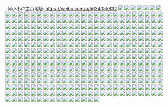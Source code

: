 -阿小小卢主页地址: https://weibo.com/u/5634055832 
![](https://wx4.sinaimg.cn/mw2000/0069hViggy1h94rbjqlgyj31ni27chdt.jpg) 
![](https://wx4.sinaimg.cn/mw2000/0069hViggy1h94rbukjvtj31ni27cb29.jpg) 
![](https://wx4.sinaimg.cn/mw2000/0069hViggy1h94rcan3uij31yv2h1qv6.jpg) 
![](https://wx4.sinaimg.cn/mw2000/0069hViggy1h94rb4u9r1j31wu2ehb2a.jpg) 
![](https://wx4.sinaimg.cn/mw2000/0069hViggy1h94rcm24pej31zh2hse82.jpg) 
![](https://wx4.sinaimg.cn/mw2000/0069hViggy1h8t9luo0afj32c02c0x6p.jpg) 
![](https://wx4.sinaimg.cn/mw2000/0069hVigly1h8s12d3tmjj31o0280b29.jpg) 
![](https://wx4.sinaimg.cn/mw2000/0069hVigly1h8s11t817ej31o0280e81.jpg) 
![](https://wx4.sinaimg.cn/mw2000/0069hVigly1h8s131adlyj31o0280hdt.jpg) 
![](https://wx4.sinaimg.cn/mw2000/0069hVigly1h8s12gqo4kj31gp1y9x5l.jpg) 
![](https://wx4.sinaimg.cn/mw2000/0069hViggy1h89dgq3ytaj31o0280u0x.jpg) 
![](https://wx4.sinaimg.cn/mw2000/0069hViggy1h89dge8g8bj31o0280npd.jpg) 
![](https://wx4.sinaimg.cn/mw2000/0069hViggy1h89dggvpf3j31o0280qv5.jpg) 
![](https://wx4.sinaimg.cn/mw2000/0069hViggy1h89dje11brj31o0280u0x.jpg) 
![](https://wx4.sinaimg.cn/mw2000/0069hViggy1h7pvdm33u3j32c0340u0x.jpg) 
![](https://wx4.sinaimg.cn/mw2000/0069hViggy1h7b0bmomjqj31sc2dskjm.jpg) 
![](https://wx4.sinaimg.cn/mw2000/0069hVigly1h6x09ooc2mj30sg0lc7av.jpg) 
![](https://wx4.sinaimg.cn/mw2000/0069hViggy1h655sjjcl0j32c0340npg.jpg) 
![](https://wx4.sinaimg.cn/mw2000/0069hViggy1h655s6stblj32dr367nph.jpg) 
![](https://wx4.sinaimg.cn/mw2000/0069hViggy1h655qcknj5j30wi17cte6.jpg) 
![](https://wx4.sinaimg.cn/mw2000/0069hViggy1h655q5wjhmj32c03417wk.jpg) 
![](https://wx4.sinaimg.cn/mw2000/0069hViggy1h655v2l23jj31o0280hdv.jpg) 
![](https://wx4.sinaimg.cn/mw2000/0069hViggy1h655twgt9gj30sx12kwj4.jpg) 
![](https://wx4.sinaimg.cn/mw2000/0069hViggy1h655pe9nabj30wi17dwje.jpg) 
![](https://wx4.sinaimg.cn/mw2000/0069hViggy1h655tnimtqj32dr367qkn.jpg) 
![](https://wx4.sinaimg.cn/mw2000/0069hViggy1h653pvd5brj316c1kwkjl.jpg) 
![](https://wx4.sinaimg.cn/mw2000/0069hViggy1h653qc4fnwj32c0341b2b.jpg) 
![](https://wx4.sinaimg.cn/mw2000/0069hViggy1h653q0t1ppj31oe28ihdt.jpg) 
![](https://wx4.sinaimg.cn/mw2000/0069hViggy1h653py9j0tj316o1kwkjl.jpg) 
![](https://wx4.sinaimg.cn/mw2000/0069hViggy1h653prs1z6j32dr367wzv.jpg) 
![](https://wx4.sinaimg.cn/mw2000/0069hViggy1h653q8bwzdj32dr3670yw.jpg) 
![](https://wx4.sinaimg.cn/mw2000/0069hViggy1h653qa2jt5j30in0clwoy.jpg) 
![](https://wx4.sinaimg.cn/mw2000/0069hViggy1h653s53ksoj32dr367u0z.jpg) 
![](https://wx4.sinaimg.cn/mw2000/0069hVigly1h5uxrdwtgpj30wi1ychdu.jpg) 
![](https://wx4.sinaimg.cn/mw2000/0069hViggy1h3ct8j7ik2j30sw0sw17n.jpg) 
![](https://wx4.sinaimg.cn/mw2000/0069hViggy1h2pha09yvbj32c03404qs.jpg) 
![](https://wx4.sinaimg.cn/mw2000/0069hViggy1h2pha3m1foj32c02c01kz.jpg) 
![](https://wx4.sinaimg.cn/mw2000/0069hViggy1h2pha5o0nyj32c02c0npd.jpg) 
![](https://wx4.sinaimg.cn/mw2000/0069hViggy1h2ph9rn71xj32ai2aib2a.jpg) 
![](https://wx4.sinaimg.cn/mw2000/0069hViggy1h1wi8u3hpqj30we1771kp.jpg) 
![](https://wx4.sinaimg.cn/mw2000/0069hViggy1h1wia8qd91j31901o07wh.jpg) 
![](https://wx4.sinaimg.cn/mw2000/0069hViggy1h1wi93y493j31901o0b29.jpg) 
![](https://wx4.sinaimg.cn/mw2000/0069hViggy1h1wi9k0bnhj32c033vkjn.jpg) 
![](https://wx4.sinaimg.cn/mw2000/0069hViggy1h1wi9p63ztj30oi0wndpl.jpg) 
![](https://wx4.sinaimg.cn/mw2000/0069hViggy1h1wiaa1g9jj30o80wbtf0.jpg) 
![](https://wx4.sinaimg.cn/mw2000/0069hViggy1h1wi8wi9h1j30oe0wi7dz.jpg) 
![](https://wx4.sinaimg.cn/mw2000/0069hViggy1h1wi9wmt9wj31901o0kjl.jpg) 
![](https://wx4.sinaimg.cn/mw2000/0069hViggy1h1wia2wpf0j31r02c0npd.jpg) 
![](https://wx4.sinaimg.cn/mw2000/0069hViggy1h1wifgeeuxj31r02c0qv5.jpg) 
![](https://wx4.sinaimg.cn/mw2000/0069hViggy1h1wifl5219j31r02c0e81.jpg) 
![](https://wx4.sinaimg.cn/mw2000/0069hViggy1h1whxiriyoj32c033vx6q.jpg) 
![](https://wx4.sinaimg.cn/mw2000/0069hViggy1h1whzp7z0bj32c033vhdv.jpg) 
![](https://wx4.sinaimg.cn/mw2000/0069hViggy1h1wi1fq9iaj31hs1zqqv5.jpg) 
![](https://wx4.sinaimg.cn/mw2000/0069hViggy1h1wi00633zj31o0280u0x.jpg) 
![](https://wx4.sinaimg.cn/mw2000/0069hViggy1h1whx25yo2j31o0280e82.jpg) 
![](https://wx4.sinaimg.cn/mw2000/0069hViggy1h1whvt7vrsj31o02804qq.jpg) 
![](https://wx4.sinaimg.cn/mw2000/0069hViggy1h1whvi0ff1j31o02804qq.jpg) 
![](https://wx4.sinaimg.cn/mw2000/0069hViggy1h1whw60tr7j31o02807wi.jpg) 
![](https://wx4.sinaimg.cn/mw2000/0069hViggy1h1whuxkalbj31o02804qq.jpg) 
![](https://wx4.sinaimg.cn/mw2000/0069hViggy1h1whwdkknej32c0341hdu.jpg) 
![](https://wx4.sinaimg.cn/mw2000/0069hViggy1h1whumzag2j31n126mb2a.jpg) 
![](https://wx4.sinaimg.cn/mw2000/0069hViggy1h1whzr13ewj30wi16ltic.jpg) 
![](https://wx4.sinaimg.cn/mw2000/0069hViggy1h1whubgdrqj31o02801ky.jpg) 
![](https://wx4.sinaimg.cn/mw2000/0069hViggy1h1wi09mrjuj32c02c0hdu.jpg) 
![](https://wx4.sinaimg.cn/mw2000/0069hViggy1h1wi1obokjj31r02c17wh.jpg) 
![](https://wx4.sinaimg.cn/mw2000/0069hViggy1h1wi1zl1vhj33402c0kjm.jpg) 
![](https://wx4.sinaimg.cn/mw2000/0069hViggy1h13pbqkzrfj318z1o04qp.jpg) 
![](https://wx4.sinaimg.cn/mw2000/0069hViggy1h13pbuhmlwj32c02c0kjm.jpg) 
![](https://wx4.sinaimg.cn/mw2000/0069hViggy1h13pc39clqj31o01o04qq.jpg) 
![](https://wx4.sinaimg.cn/mw2000/0069hViggy1h13pc0g98vj31nz280u0y.jpg) 
![](https://wx4.sinaimg.cn/mw2000/0069hViggy1h13pbxjyoij31o01o04qq.jpg) 
![](https://wx4.sinaimg.cn/mw2000/0069hViggy1h13pbmnielj31o01o04qp.jpg) 
![](https://wx4.sinaimg.cn/mw2000/0069hViggy1h13pc650zoj31o01o0kjl.jpg) 
![](https://wx4.sinaimg.cn/mw2000/0069hViggy1h13pbotzlbj31o01o0e81.jpg) 
![](https://wx4.sinaimg.cn/mw2000/0069hViggy1h13pc8h6jdj31o01o0hdt.jpg) 
![](https://wx4.sinaimg.cn/mw2000/0069hViggy1h13ot6wm5zj31o02807wi.jpg) 
![](https://wx4.sinaimg.cn/mw2000/0069hViggy1h13osxbbyij31ll24s1ky.jpg) 
![](https://wx4.sinaimg.cn/mw2000/0069hViggy1h13oti9h90j31dw2104qq.jpg) 
![](https://wx4.sinaimg.cn/mw2000/0069hViggy1h076v9d2ltj31s035su0z.jpg) 
![](https://wx4.sinaimg.cn/mw2000/0069hViggy1gy9muxplrhj315o0v9gr3.jpg) 
![](https://wx4.sinaimg.cn/mw2000/0069hViggy1gy9muy4smgj315o0v9gqn.jpg) 
![](https://wx4.sinaimg.cn/mw2000/0069hViggy1gy9muykeosj315o0v97dl.jpg) 
![](https://wx4.sinaimg.cn/mw2000/0069hViggy1gy9muywv4sj31jk0pogq5.jpg) 
![](https://wx4.sinaimg.cn/mw2000/0069hViggy1gy9muzbb49j315o0v9aiy.jpg) 
![](https://wx4.sinaimg.cn/mw2000/0069hViggy1gy6l6ac14lj32c033ykjn.jpg) 
![](https://wx4.sinaimg.cn/mw2000/0069hViggy1gy6l6bwqzxj32c033ynpe.jpg) 
![](https://wx4.sinaimg.cn/mw2000/0069hViggy1gy6l6dqo1hj31r02bz1kz.jpg) 
![](https://wx4.sinaimg.cn/mw2000/0069hViggy1gy6l6frsbgj31r02bznpe.jpg) 
![](https://wx4.sinaimg.cn/mw2000/0069hViggy1gy6l6ify7uj31qz2bzhdu.jpg) 
![](https://wx4.sinaimg.cn/mw2000/0069hViggy1gxknt9p8vlj31o01o0kci.jpg) 
![](https://wx4.sinaimg.cn/mw2000/0069hViggy1gwzvnpom9wj31o0280qv5.jpg) 
![](https://wx4.sinaimg.cn/mw2000/0069hViggy1gwzvmmuoukj31o0280x6p.jpg) 
![](https://wx4.sinaimg.cn/mw2000/0069hViggy1gwzvnfaz3dj31o02801ky.jpg) 
![](https://wx4.sinaimg.cn/mw2000/0069hViggy1gwzvlmpfloj31o02804qq.jpg) 
![](https://wx4.sinaimg.cn/mw2000/0069hViggy1gwkthk0om9j31o0280npd.jpg) 
![](https://wx4.sinaimg.cn/mw2000/0069hViggy1gwkthif7ftj31o0280kjl.jpg) 
![](https://wx4.sinaimg.cn/mw2000/0069hViggy1gwkthlwid7j320i1hi1kx.jpg) 
![](https://wx4.sinaimg.cn/mw2000/0069hViggy1gwkti6ms0uj31o01o0e81.jpg) 
![](https://wx4.sinaimg.cn/mw2000/0069hVigly1gu7a7hpukoj31901o0npd.jpg) 
![](https://wx4.sinaimg.cn/mw2000/0069hVigly1gu7a5rmfnqj60n70v17a902.jpg) 
![](https://wx4.sinaimg.cn/mw2000/0069hVigly1gu7a63ubi8j61341g67wh02.jpg) 
![](https://wx4.sinaimg.cn/mw2000/0069hVigly1gu7a7tc2u4j61911nzty302.jpg) 
![](https://wx4.sinaimg.cn/mw2000/0069hVigly1gu7a6w7r8dj61o01o07wi02.jpg) 
![](https://wx4.sinaimg.cn/mw2000/0069hVigly1gu7a5ubc3tj60nb0v30zw02.jpg) 
![](https://wx4.sinaimg.cn/mw2000/0069hVigly1gu7a1d4fbfj62c02c07wj02.jpg) 
![](https://wx4.sinaimg.cn/mw2000/0069hVigly1gtz4c50x25j32c02c0kjl.jpg) 
![](https://wx4.sinaimg.cn/mw2000/0069hVigly1gtz4bu3bgkj62c02c0b2902.jpg) 
![](https://wx4.sinaimg.cn/mw2000/0069hVigly1gtuguam70gj62c0340qv702.jpg) 
![](https://wx4.sinaimg.cn/mw2000/0069hViggy1gs9ulyl5ccj32c02c0npe.jpg) 
![](https://wx4.sinaimg.cn/mw2000/0069hViggy1gs32c5jgfxj318w1nvk6y.jpg) 
![](https://wx4.sinaimg.cn/mw2000/0069hViggy1gs327i81y9j30zm1bie82.jpg) 
![](https://wx4.sinaimg.cn/mw2000/0069hVigly1goq7gc6yzdj32c02c07wj.jpg) 
![](https://wx4.sinaimg.cn/mw2000/0069hVigly1goq7g9ulf7j32c02c0kjm.jpg) 
![](https://wx4.sinaimg.cn/mw2000/0069hVigly1goq7ger1z7j32c02c0u0x.jpg) 
![](https://wx4.sinaimg.cn/mw2000/0069hVigly1goq7gibddnj32c02c0e82.jpg) 
![](https://wx4.sinaimg.cn/mw2000/0069hVigly1goq7ggdcvwj32c02c0hdu.jpg) 
![](https://wx4.sinaimg.cn/mw2000/0069hVigly1goq7mpjsagj32c02c0qv6.jpg) 
![](https://wx4.sinaimg.cn/mw2000/0069hVigly1goq7kv67b1j32c02c0npe.jpg) 
![](https://wx4.sinaimg.cn/mw2000/0069hVigly1goq7kwxybtj31o01o0kjl.jpg) 
![](https://wx4.sinaimg.cn/mw2000/0069hVigly1goq7ky855gj31o01o0npd.jpg) 
![](https://wx4.sinaimg.cn/mw2000/0069hVigly1goq7lrd4gej31o01o0qv5.jpg) 
![](https://wx4.sinaimg.cn/mw2000/0069hVigly1goq7kze6gxj31o01o0e82.jpg) 
![](https://wx4.sinaimg.cn/mw2000/0069hVigly1goq7l2o1wxj32c02c0npe.jpg) 
![](https://wx4.sinaimg.cn/mw2000/0069hVigly1goq7l5anpwj32c02c0e82.jpg) 
![](https://wx4.sinaimg.cn/mw2000/0069hVigly1goq7l0rmu8j32c02c07wi.jpg) 
![](https://wx4.sinaimg.cn/mw2000/0069hVigly1goq79n7cpyj31o01o0e81.jpg) 
![](https://wx4.sinaimg.cn/mw2000/0069hVigly1goq79pi321j31o01o0hdt.jpg) 
![](https://wx4.sinaimg.cn/mw2000/0069hVigly1goq79obp88j31o01o0e81.jpg) 
![](https://wx4.sinaimg.cn/mw2000/0069hVigly1gnl84plsedj32c02c04qr.jpg) 
![](https://wx4.sinaimg.cn/mw2000/0069hVigly1gnl83l0y2ij32c02c0qv6.jpg) 
![](https://wx4.sinaimg.cn/mw2000/0069hVigly1gnl84iauifj32c02c0e83.jpg) 
![](https://wx4.sinaimg.cn/mw2000/0069hVigly1gnl83ss2rcj32c02c0npf.jpg) 
![](https://wx4.sinaimg.cn/mw2000/0069hVigly1gnl883y5eaj315o15oh12.jpg) 
![](https://wx4.sinaimg.cn/mw2000/0069hVigly1gnl84cy5voj32c02c0u0y.jpg) 
![](https://wx4.sinaimg.cn/mw2000/0069hVigly1gnl83zb3eij32c03401kz.jpg) 
![](https://wx4.sinaimg.cn/mw2000/0069hVigly1gnl845rdhlj32c0340u0y.jpg) 
![](https://wx4.sinaimg.cn/mw2000/0069hVigly1gnl88sd0w5j32c0340npe.jpg) 
![](https://wx4.sinaimg.cn/mw2000/0069hVigly1gniwzhd70xj31o01o0u0x.jpg) 
![](https://wx4.sinaimg.cn/mw2000/0069hVigly1gniwziqh79j32c02c0npd.jpg) 
![](https://wx4.sinaimg.cn/mw2000/0069hVigly1gniwzjyehcj31u11u17wh.jpg) 
![](https://wx4.sinaimg.cn/mw2000/0069hVigly1gnix0z9ylkj31o01o0npd.jpg) 
![](https://wx4.sinaimg.cn/mw2000/0069hVigly1gn3s2oqic8j31o0280e81.jpg) 
![](https://wx4.sinaimg.cn/mw2000/0069hVigly1gm53ws2i3ej32c02c04qq.jpg) 
![](https://wx4.sinaimg.cn/mw2000/0069hVigly1gm53wx5izsj32c02c0x6r.jpg) 
![](https://wx4.sinaimg.cn/mw2000/0069hVigly1gluptm3j1aj31o01o0u0x.jpg) 
![](https://wx4.sinaimg.cn/mw2000/0069hVigly1gluptkgpdpj32o82o8kjl.jpg) 
![](https://wx4.sinaimg.cn/mw2000/0069hVigly1glgsjfkvh5j31r12c07wi.jpg) 
![](https://wx4.sinaimg.cn/mw2000/0069hVigly1glgsjba61fj31qz2c04qq.jpg) 
![](https://wx4.sinaimg.cn/mw2000/0069hVigly1gl3ot49c72j32c02c0b2b.jpg) 
![](https://wx4.sinaimg.cn/mw2000/0069hVigly1gkyf97yagxj31o01o0npd.jpg) 
![](https://wx4.sinaimg.cn/mw2000/0069hVigly1gkyf99gg5ij31o01o0npd.jpg) 
![](https://wx4.sinaimg.cn/mw2000/0069hVigly1gkyf9bf0ooj30v30v3nbl.jpg) 
![](https://wx4.sinaimg.cn/mw2000/0069hVigly1gkyf9at3wsj30v20v2gvc.jpg) 
![](https://wx4.sinaimg.cn/mw2000/0069hVigly1gjlt659k4hj31o01o07wh.jpg) 
![](https://wx4.sinaimg.cn/mw2000/0069hVigly1gjg2neyd14j31o01o0kjl.jpg) 
![](https://wx4.sinaimg.cn/mw2000/0069hVigly1gjg2ndkn1wj31o01o0npd.jpg) 
![](https://wx4.sinaimg.cn/mw2000/0069hVigly1gjg2lxu142j31o01o0npd.jpg) 
![](https://wx4.sinaimg.cn/mw2000/0069hVigly1gjg2lu9wz3j31o01o0kjl.jpg) 
![](https://wx4.sinaimg.cn/mw2000/0069hVigly1gjg2pby868j31o01o0e81.jpg) 
![](https://wx4.sinaimg.cn/mw2000/0069hVigly1gjg2ofj27zj31o01o0x6p.jpg) 
![](https://wx4.sinaimg.cn/mw2000/0069hVigly1gjg2k3wglvj32c02c0kjm.jpg) 
![](https://wx4.sinaimg.cn/mw2000/0069hVigly1gjg2k5649cj32c02c0kjm.jpg) 
![](https://wx4.sinaimg.cn/mw2000/0069hVigly1gjg2k7bghbj32c02c01kz.jpg) 
![](https://wx4.sinaimg.cn/mw2000/0069hVigly1gjg2k9bfgdj31wl1wlb2a.jpg) 
![](https://wx4.sinaimg.cn/mw2000/0069hVigly1giaeyxan4uj31kw1kwb1e.jpg) 
![](https://wx4.sinaimg.cn/mw2000/0069hVigly1giaez0kh26j31kw1kwdyp.jpg) 
![](https://wx4.sinaimg.cn/mw2000/0069hVigly1giaez2jvx4j31kw1kwb1t.jpg) 
![](https://wx4.sinaimg.cn/mw2000/0069hVigly1giaeykqem0j31kw1kwtvn.jpg) 
![](https://wx4.sinaimg.cn/mw2000/0069hVigly1giaeyr17p6j31kw1kwkf8.jpg) 
![](https://wx4.sinaimg.cn/mw2000/0069hVigly1giaez4ibhkj31kw1kw7wh.jpg) 
![](https://wx4.sinaimg.cn/mw2000/0069hVigly1giaeyoyk3bj31iz1iz4qp.jpg) 
![](https://wx4.sinaimg.cn/mw2000/0069hVigly1giaeyzdlwnj31g81g8h84.jpg) 
![](https://wx4.sinaimg.cn/mw2000/0069hVigly1giaf29m3mjj31kw1kwdyc.jpg) 
![](https://wx4.sinaimg.cn/mw2000/0069hVigly1giaeyt6eylj31kw1kwhb8.jpg) 
![](https://wx4.sinaimg.cn/mw2000/0069hVigly1giaf286m3tj31kw1kwx4t.jpg) 
![](https://wx4.sinaimg.cn/mw2000/0069hVigly1ghtotu4ap6j32c02c0kjo.jpg) 
![](https://wx4.sinaimg.cn/mw2000/0069hVigly1ghtotsnuugj32c02c0e84.jpg) 
![](https://wx4.sinaimg.cn/mw2000/0069hVigly1ghtotvk739j32c02c01l1.jpg) 
![](https://wx4.sinaimg.cn/mw2000/0069hVigly1ghtotxi663j326k26k7wk.jpg) 
![](https://wx4.sinaimg.cn/mw2000/0069hVigly1ghtotyke9mj31o01o0e81.jpg) 
![](https://wx4.sinaimg.cn/mw2000/0069hVigly1ghtotz29wdj31n61n6hdt.jpg) 
![](https://wx4.sinaimg.cn/mw2000/0069hVigly1ghtou70p7bj31o01o0kjl.jpg) 
![](https://wx4.sinaimg.cn/mw2000/0069hVigly1ghtou0mb4xj31o01o01ky.jpg) 
![](https://wx4.sinaimg.cn/mw2000/0069hVigly1ghtovjvp30j31o01o0e81.jpg) 
![](https://wx4.sinaimg.cn/mw2000/0069hVigly1gh183xax8fj31zx2nwu0x.jpg) 
![](https://wx4.sinaimg.cn/mw2000/0069hVigly1gh1848ierbj32c0340x6p.jpg) 
![](https://wx4.sinaimg.cn/mw2000/0069hVigly1gh183uc5q7j323r2t0kjm.jpg) 
![](https://wx4.sinaimg.cn/mw2000/0069hVigly1ggib92pnp2j32c02c0b2a.jpg) 
![](https://wx4.sinaimg.cn/mw2000/0069hVigly1ggib5t1okoj32c02c0npf.jpg) 
![](https://wx4.sinaimg.cn/mw2000/0069hVigly1ggib5ww7g3j32c02c0u0z.jpg) 
![](https://wx4.sinaimg.cn/mw2000/0069hVigly1ggib5y62agj32c02c0npf.jpg) 
![](https://wx4.sinaimg.cn/mw2000/0069hVigly1ggib61l4l9j32c02c01kz.jpg) 
![](https://wx4.sinaimg.cn/mw2000/0069hVigly1ggib5usdmlj31s01rz4qq.jpg) 
![](https://wx4.sinaimg.cn/mw2000/0069hVigly1ggib5vljqnj31t61t6b2a.jpg) 
![](https://wx4.sinaimg.cn/mw2000/0069hVigly1ggib609rjoj33332bbx6u.jpg) 
![](https://wx4.sinaimg.cn/mw2000/0069hVigly1ggibacnoj7j32c02c0b2a.jpg) 
![](https://wx4.sinaimg.cn/mw2000/0069hVigly1ggib5tz7o0j327m27mhdu.jpg) 
![](https://wx4.sinaimg.cn/mw2000/0069hVigly1gge8rb7bpvj31o01o0qtd.jpg) 
![](https://wx4.sinaimg.cn/mw2000/0069hVigly1ggbiw34klqj32c02c0u0y.jpg) 
![](https://wx4.sinaimg.cn/mw2000/0069hVigly1gfwpmmiwopj31un1unqv5.jpg) 
![](https://wx4.sinaimg.cn/mw2000/0069hVigly1gfr55qfvwbj30u00u07bl.jpg) 
![](https://wx4.sinaimg.cn/mw2000/0069hVigly1gfr55qxh6oj30u00u0n3q.jpg) 
![](https://wx4.sinaimg.cn/mw2000/0069hVigly1gfoqkjt2b8j31rz2dc7wi.jpg) 
![](https://wx4.sinaimg.cn/mw2000/0069hVigly1gff9veg119j30u00u048g.jpg) 
![](https://wx4.sinaimg.cn/mw2000/0069hVigly1gf7chtih1xj30u00u00zo.jpg) 
![](https://wx4.sinaimg.cn/mw2000/0069hVigly1gf7chufo0xj30u00u0dmk.jpg) 
![](https://wx4.sinaimg.cn/mw2000/0069hVigly1gf7chwjfuoj30u00u0458.jpg) 
![](https://wx4.sinaimg.cn/mw2000/0069hVigly1gf7cht3d0aj30u00u0ah0.jpg) 
![](https://wx4.sinaimg.cn/mw2000/0069hVigly1gf2q0js95cj30u0140gw9.jpg) 
![](https://wx4.sinaimg.cn/mw2000/0069hVigly1gemq58mlfuj329d30hb2b.jpg) 
![](https://wx4.sinaimg.cn/mw2000/0069hVigly1gemq5303qfj32c0340u0x.jpg) 
![](https://wx4.sinaimg.cn/mw2000/0069hVigly1gemq50u6naj32c02c07wj.jpg) 
![](https://wx4.sinaimg.cn/mw2000/0069hVigly1gemq4wwphgj32c0340x6q.jpg) 
![](https://wx4.sinaimg.cn/mw2000/0069hVigly1ge3wtwrwg8j31o0280qv6.jpg) 
![](https://wx4.sinaimg.cn/mw2000/0069hVigly1ge3wtncfffj31hl1zfhdu.jpg) 
![](https://wx4.sinaimg.cn/mw2000/0069hVigly1gd8r1g2i1pj326q26qe82.jpg) 
![](https://wx4.sinaimg.cn/mw2000/0069hVigly1gd8r64xfoej31cj1cj7wh.jpg) 
![](https://wx4.sinaimg.cn/mw2000/0069hVigly1gd8r663oskj31o01o0npd.jpg) 
![](https://wx4.sinaimg.cn/mw2000/0069hVigly1gcqbaypo17j32c02c04qq.jpg) 
![](https://wx4.sinaimg.cn/mw2000/0069hVigly1gcqbe6yxihj33402c0hdt.jpg) 
![](https://wx4.sinaimg.cn/mw2000/0069hVigly1gcqbb2q7scj32c02c0e82.jpg) 
![](https://wx4.sinaimg.cn/mw2000/0069hVigly1gcqbg3q7bzj32c02c0x6q.jpg) 
![](https://wx4.sinaimg.cn/mw2000/0069hVigly1gcqbdsq4rtj32c02c0e82.jpg) 
![](https://wx4.sinaimg.cn/mw2000/0069hVigly1gcqbdw2dafj32c02c07wi.jpg) 
![](https://wx4.sinaimg.cn/mw2000/0069hVigly1gcjjknpztxj31911o04qp.jpg) 
![](https://wx4.sinaimg.cn/mw2000/0069hVigly1gcjjnz89n2j31911o07wh.jpg) 
![](https://wx4.sinaimg.cn/mw2000/0069hVigly1gc38plqkllj30rs3uub29.jpg) 
![](https://wx4.sinaimg.cn/mw2000/0069hVigly1gbzx0krdakj30u0140qjh.jpg) 
![](https://wx4.sinaimg.cn/mw2000/0069hVigly1gbzx0mkmhyj30u0140191.jpg) 
![](https://wx4.sinaimg.cn/mw2000/0069hVigly1gbzx0lmazjj30u0140dwp.jpg) 
![](https://wx4.sinaimg.cn/mw2000/0069hVigly1gb6uswb0coj312n12o4ey.jpg) 
![](https://wx4.sinaimg.cn/mw2000/0069hVigly1gaxn18kvr6j32c02c07wk.jpg) 
![](https://wx4.sinaimg.cn/mw2000/0069hVigly1gaxn1c0exxj31et1et7wi.jpg) 
![](https://wx4.sinaimg.cn/mw2000/0069hVigly1gaxn1fj0e9j31hc1hc1ky.jpg) 
![](https://wx4.sinaimg.cn/mw2000/0069hVigly1gaxmy9i8uvj31hc1hcx6p.jpg) 
![](https://wx4.sinaimg.cn/mw2000/0069hVigly1gaxn1go27wj30u00u0k87.jpg) 
![](https://wx4.sinaimg.cn/mw2000/0069hVigly1gaxn1kamj3j31hc1hc1ky.jpg) 
![](https://wx4.sinaimg.cn/mw2000/0069hVigly1gau7vmhacij31nv27t7wj.jpg) 
![](https://wx4.sinaimg.cn/mw2000/0069hVigly1gau7vres6lj31nv27t1kz.jpg) 
![](https://wx4.sinaimg.cn/mw2000/0069hVigly1gau7vu5gg8j31nv27thdv.jpg) 
![](https://wx4.sinaimg.cn/mw2000/0069hVigly1g9wdglbg3bj31w12ipe85.jpg) 
![](https://wx4.sinaimg.cn/mw2000/0069hVigly1g9qfz9u3ybj32c02dcqv7.jpg) 
![](https://wx4.sinaimg.cn/mw2000/0069hVigly1g9qg03y05vj32c02c0qv8.jpg) 
![](https://wx4.sinaimg.cn/mw2000/0069hVigly1g9qfzc1nfaj31o0280npf.jpg) 
![](https://wx4.sinaimg.cn/mw2000/0069hVigly1g9qfzh5f7gj31o0280x6q.jpg) 
![](https://wx4.sinaimg.cn/mw2000/0069hVigly1g9qg491fg5j30td134n0d.jpg) 
![](https://wx4.sinaimg.cn/mw2000/0069hVigly1g9qfze4yedj31o02804qr.jpg) 
![](https://wx4.sinaimg.cn/mw2000/0069hVigly1g93gr3p4j8j31o0280b2c.jpg) 
![](https://wx4.sinaimg.cn/mw2000/0069hVigly1g93gr1r1bnj31o0280qv7.jpg) 
![](https://wx4.sinaimg.cn/mw2000/0069hVigly1g93gqyyim7j31o0280e83.jpg) 
![](https://wx4.sinaimg.cn/mw2000/0069hVigly1g93gr5ab2wj31o0280x6q.jpg) 
![](https://wx4.sinaimg.cn/mw2000/0069hVigly1g93gr76llnj32c02c01kz.jpg) 
![](https://wx4.sinaimg.cn/mw2000/0069hVigly1g93grg3ljlj31o0280b2b.jpg) 
![](https://wx4.sinaimg.cn/mw2000/0069hVigly1g8vku3gvcfj31o027ux6r.jpg) 
![](https://wx4.sinaimg.cn/mw2000/0069hVigly1g7kb5ytrr5j31w12ip7wl.jpg) 
![](https://wx4.sinaimg.cn/mw2000/0069hVigly1g7kb647334j31w12iphdz.jpg) 
![](https://wx4.sinaimg.cn/mw2000/0069hVigly1g7kb6d659aj32c02c0u10.jpg) 
![](https://wx4.sinaimg.cn/mw2000/0069hVigly1g7kb68ufafj32c02c0x6s.jpg) 
![](https://wx4.sinaimg.cn/mw2000/0069hVigly1g7d64pwmgrj31931o07wi.jpg) 
![](https://wx4.sinaimg.cn/mw2000/0069hVigly1g7d64rbibbj31401hcx6p.jpg) 
![](https://wx4.sinaimg.cn/mw2000/0069hVigly1g7d64s4e4sj31401hc7wh.jpg) 
![](https://wx4.sinaimg.cn/mw2000/0069hVigly1g6zexfimfaj31sg2dskjl.jpg) 
![](https://wx4.sinaimg.cn/mw2000/0069hVigly1g6zexhz3uzj31hg1hjnnj.jpg) 
![](https://wx4.sinaimg.cn/mw2000/0069hVigly1g6zfbm6rx7j31sg2dse81.jpg) 
![](https://wx4.sinaimg.cn/mw2000/0069hVigly1g6zey2538aj31o01o0u0y.jpg) 
![](https://wx4.sinaimg.cn/mw2000/0069hVigly1g6zfcudu3dj32c02c0qv7.jpg) 
![](https://wx4.sinaimg.cn/mw2000/0069hVigly1g6zfbko7tfj31bo1bne81.jpg) 
![](https://wx4.sinaimg.cn/mw2000/0069hVigly1g6zexy4xzqj31ef1ef4qq.jpg) 
![](https://wx4.sinaimg.cn/mw2000/0069hVigly1g6zfbii68ej31901o0b2a.jpg) 
![](https://wx4.sinaimg.cn/mw2000/0069hVigly1g6zexvluhpj31hc1hckjm.jpg) 
![](https://wx4.sinaimg.cn/mw2000/0069hVigly1g6emhtsn8jj31rl1rl7m7.jpg) 
![](https://wx4.sinaimg.cn/mw2000/0069hVigly1g6emhv0uv7j31kc1kc4h1.jpg) 
![](https://wx4.sinaimg.cn/mw2000/0069hVigly1g5tsvwtkhkj31hf1hftwt.jpg) 
![](https://wx4.sinaimg.cn/mw2000/0069hVigly1g5tsw6k280j30u00u07p3.jpg) 
![](https://wx4.sinaimg.cn/mw2000/0069hVigly1g5tsw3r97zj31hf1hfnm2.jpg) 
![](https://wx4.sinaimg.cn/mw2000/0069hVigly1g5tsvzg1xcj31hf1hf7vm.jpg) 
![](https://wx4.sinaimg.cn/mw2000/0069hVigly1g5tsw4uswxj30u00u0k2q.jpg) 
![](https://wx4.sinaimg.cn/mw2000/0069hVigly1g5tsw1q06bj31hf1hf7ub.jpg) 
![](https://wx4.sinaimg.cn/mw2000/0069hVigly1g5rjmwktp4j31ka1kakjm.jpg) 
![](https://wx4.sinaimg.cn/mw2000/0069hVigly1g5rjn5b79gj31hf1hihdt.jpg) 
![](https://wx4.sinaimg.cn/mw2000/0069hVigly1g5rjn0q4wij31hf1hikjl.jpg) 
![](https://wx4.sinaimg.cn/mw2000/0069hVigly1g5q35aw2ywj30pr1b8jvp.jpg) 
![](https://wx4.sinaimg.cn/mw2000/0069hVigly1g5q35b7tybj30u01fndk0.jpg) 
![](https://wx4.sinaimg.cn/mw2000/0069hVigly1g54elrmj8oj31hf1hfkjm.jpg) 
![](https://wx4.sinaimg.cn/mw2000/0069hVigly1g54eluacn9j30k00k0q2r.jpg) 
![](https://wx4.sinaimg.cn/mw2000/0069hVigly1g54eltvzw8j31hf1hf4qq.jpg) 
![](https://wx4.sinaimg.cn/mw2000/0069hVigly1g4v0lp45x5j30u00u0n0k.jpg) 
![](https://wx4.sinaimg.cn/mw2000/0069hVigly1g4v0lpxundj30u00u0tc1.jpg) 
![](https://wx4.sinaimg.cn/mw2000/0069hVigly1g4r5vlwhhej30u0140aip.jpg) 
![](https://wx4.sinaimg.cn/mw2000/0069hVigly1g4r5vmrjomj30u00u0djs.jpg) 
![](https://wx4.sinaimg.cn/mw2000/0069hVigly1g4r5vn8gv2j30u00u0438.jpg) 
![](https://wx4.sinaimg.cn/mw2000/0069hVigly1g4p2hb08fdj30u00u0go4.jpg) 
![](https://wx4.sinaimg.cn/mw2000/0069hVigly1g4p2f3z5z3j30u00u0gps.jpg) 
![](https://wx4.sinaimg.cn/mw2000/0069hVigly1g4p2f4nbbej30u00u0got.jpg) 
![](https://wx4.sinaimg.cn/mw2000/0069hVigly1g3w47kw127j30k80k7dhv.jpg) 
![](https://wx4.sinaimg.cn/mw2000/0069hVigly1g3w47lhpbzj313g13hgt3.jpg) 
![](https://wx4.sinaimg.cn/mw2000/0069hVigly1g3w47lxzhwj30pu0ptgot.jpg) 
![](https://wx4.sinaimg.cn/mw2000/0069hVigly1g3qn0jb51hj316o1kwe85.jpg) 
![](https://wx4.sinaimg.cn/mw2000/0069hVigly1g3bkiawc81j31o01o0k5u.jpg) 
![](https://wx4.sinaimg.cn/mw2000/0069hVigly1g3bkibrkajj31o01o0h3f.jpg) 
![](https://wx4.sinaimg.cn/mw2000/0069hVigly1g3bkicexmuj31o01o0qg2.jpg) 
![](https://wx4.sinaimg.cn/mw2000/0069hVigly1g3bkidpdk3j31rl1rl1hc.jpg) 
![](https://wx4.sinaimg.cn/mw2000/0069hVigly1g3bkifw8ccj31o01907rg.jpg) 
![](https://wx4.sinaimg.cn/mw2000/0069hVigly1g3bkii0iu5j31rl1rlaxj.jpg) 
![](https://wx4.sinaimg.cn/mw2000/0069hVigly1g3bkmvv9ssj31rl1rlnhe.jpg) 
![](https://wx4.sinaimg.cn/mw2000/0069hVigly1g3bkmszllmj31rl1rlwwq.jpg) 
![](https://wx4.sinaimg.cn/mw2000/0069hVigly1g3bknmuvnuj31rl1rlqj7.jpg) 
![](https://wx4.sinaimg.cn/mw2000/0069hVigly1g2rdpvmm7dj31o01o0u0y.jpg) 
![](https://wx4.sinaimg.cn/mw2000/0069hVigly1g2rdpht10jj31hf1hfnpd.jpg) 
![](https://wx4.sinaimg.cn/mw2000/0069hVigly1g2rdpcew5mj32c02c0qv7.jpg) 
![](https://wx4.sinaimg.cn/mw2000/0069hVigly1g2rdoabd5uj31kc1kcu0y.jpg) 
![](https://wx4.sinaimg.cn/mw2000/0069hVigly1g2rdoxqa6kj31o01o0b2b.jpg) 
![](https://wx4.sinaimg.cn/mw2000/0069hVigly1g2rdoipl9mj31hc1hcb2a.jpg) 
![](https://wx4.sinaimg.cn/mw2000/0069hVigly1g1oht6jzh6j31o01o01ky.jpg) 
![](https://wx4.sinaimg.cn/mw2000/0069hVigly1g1oht7r3alj31hf1hf7wi.jpg) 
![](https://wx4.sinaimg.cn/mw2000/0069hVigly1fzkejotx1hj30i00i0afs.jpg) 
![](https://wx4.sinaimg.cn/mw2000/0069hVigly1fzkejoa4j7j30i00i0n3g.jpg) 
![](https://wx4.sinaimg.cn/mw2000/0069hVigly1fzkelxcnsmj30i00i0gsv.jpg) 
![](https://wx4.sinaimg.cn/mw2000/0069hVigly1fzgtreh8dfj32o02o0u0x.jpg) 
![](https://wx4.sinaimg.cn/mw2000/0069hVigly1fzgtrcztb0j32o02o0x6q.jpg) 
![](https://wx4.sinaimg.cn/mw2000/0069hVigly1fzgtrgafc0j32o02o0e82.jpg) 
![](https://wx4.sinaimg.cn/mw2000/0069hVigly1fzccujt372j32o02o0hdu.jpg) 
![](https://wx4.sinaimg.cn/mw2000/0069hVigly1fzcculfktyj32o02o01ky.jpg) 
![](https://wx4.sinaimg.cn/mw2000/0069hVigly1fzccun3yzfj31cs1cr7wi.jpg) 
![](https://wx4.sinaimg.cn/mw2000/0069hVigly1fzccup4zk6j31hg1hgnpe.jpg) 
![](https://wx4.sinaimg.cn/mw2000/0069hVigly1fz5doir7xvj31o01o0kjm.jpg) 
![](https://wx4.sinaimg.cn/mw2000/0069hVigly1fz5doh6ghtj31o01o0x6q.jpg) 
![](https://wx4.sinaimg.cn/mw2000/0069hVigly1fz5donwbulj31o01o0npe.jpg) 
![](https://wx4.sinaimg.cn/mw2000/0069hVigly1fz5dokqfz5j31o01o01kz.jpg) 
![](https://wx4.sinaimg.cn/mw2000/0069hVigly1fz5dopmhyqj31o01o07wj.jpg) 
![](https://wx4.sinaimg.cn/mw2000/0069hVigly1fz5domc2tlj31o01o0qv6.jpg) 
![](https://wx4.sinaimg.cn/mw2000/0069hVigly1fyzli0i91fj31o0190hdu.jpg) 
![](https://wx4.sinaimg.cn/mw2000/0069hVigly1fyzlibb7flj32o02o01kz.jpg) 
![](https://wx4.sinaimg.cn/mw2000/0069hVigly1fyzli1wurfj318o18nkea.jpg) 
![](https://wx4.sinaimg.cn/mw2000/0069hVigly1fyzlifg3cuj32o02o0e83.jpg) 
![](https://wx4.sinaimg.cn/mw2000/0069hVigly1fyzli56in4j31o01o0e83.jpg) 
![](https://wx4.sinaimg.cn/mw2000/0069hVigly1fyzli855y7j31go1gokjm.jpg) 
![](https://wx4.sinaimg.cn/mw2000/0069hVigly1fywv8dysu9j30i00i0q76.jpg) 
![](https://wx4.sinaimg.cn/mw2000/0069hVigly1fywv8eins6j30i00i0djn.jpg) 
![](https://wx4.sinaimg.cn/mw2000/0069hVigly1fyqewc0ns3j30u00u0e2h.jpg) 
![](https://wx4.sinaimg.cn/mw2000/0069hVigly1fyqexplwrqj30u00u0kcv.jpg) 
![](https://wx4.sinaimg.cn/mw2000/0069hVigly1fyqexrazo6j30sg138thz.jpg) 
![](https://wx4.sinaimg.cn/mw2000/0069hVigly1fyi6t0jeppj31hc1hcb29.jpg) 
![](https://wx4.sinaimg.cn/mw2000/0069hVigly1fydiej12u2j31hc1hckjm.jpg) 
![](https://wx4.sinaimg.cn/mw2000/0069hVigly1fycdrnchabj30u00u00y8.jpg) 
![](https://wx4.sinaimg.cn/mw2000/0069hVigly1fycdro7vpqj30u00u0agd.jpg) 
![](https://wx4.sinaimg.cn/mw2000/0069hVigly1fycdroysz2j30u00u0jw5.jpg) 
![](https://wx4.sinaimg.cn/mw2000/0069hVigly1fy8yfntaemj31hc1hcnpe.jpg) 
![](https://wx4.sinaimg.cn/mw2000/0069hVigly1fy8yfudb0dj31hc1hcnpe.jpg) 
![](https://wx4.sinaimg.cn/mw2000/0069hVigly1fy8uaz17zzj33k02o04qs.jpg) 
![](https://wx4.sinaimg.cn/mw2000/0069hVigly1fy8uadzg38j31o018zqv6.jpg) 
![](https://wx4.sinaimg.cn/mw2000/0069hVigly1fy7qn5al07j30u00u0h20.jpg) 
![](https://wx4.sinaimg.cn/mw2000/0069hVigly1fy7qn69htcj30u00u0wqj.jpg) 
![](https://wx4.sinaimg.cn/mw2000/0069hVigly1fy46zb2sr8j30qo0qotcv.jpg) 
![](https://wx4.sinaimg.cn/mw2000/0069hVigly1fy46zc70nmj30qo0qoae3.jpg) 
![](https://wx4.sinaimg.cn/mw2000/0069hVigly1fy317ppo4aj30qo0qodk3.jpg) 
![](https://wx4.sinaimg.cn/mw2000/0069hVigly1fy317omu71j30qo0qo426.jpg) 
![](https://wx4.sinaimg.cn/mw2000/0069hVigly1fy1uk46ow8j30qo0qodkm.jpg) 
![](https://wx4.sinaimg.cn/mw2000/0069hVigly1fy1uk54r1pj30qo0qo799.jpg) 
![](https://wx4.sinaimg.cn/mw2000/0069hVigly1fy1uk607kbj30qo0qo0xp.jpg) 
![](https://wx4.sinaimg.cn/mw2000/0069hVigly1fy0jdnsvqoj30qo0qoq6q.jpg) 
![](https://wx4.sinaimg.cn/mw2000/0069hVigly1fy0jdo71x8j30b70b8wev.jpg) 
![](https://wx4.sinaimg.cn/mw2000/0069hVigly1fxlfa8owe8j30qo0qo77u.jpg) 
![](https://wx4.sinaimg.cn/mw2000/0069hVigly1fxlfaaaohyj30qo0qogp2.jpg) 
![](https://wx4.sinaimg.cn/mw2000/0069hVigly1fxlfa8176wj30qo0qoq6j.jpg) 
![](https://wx4.sinaimg.cn/mw2000/0069hVigly1fxlfa7e9hzj30qo0qo435.jpg) 
![](https://wx4.sinaimg.cn/mw2000/0069hVigly1fxlfa9jsjlj30qo0qo0xc.jpg) 
![](https://wx4.sinaimg.cn/mw2000/0069hVigly1fxlfa6nmrnj30qo0qoafp.jpg) 
![](https://wx4.sinaimg.cn/mw2000/0069hVigly1fxdooirn8gj30qo0qotco.jpg) 
![](https://wx4.sinaimg.cn/mw2000/0069hVigly1fxdoogcli6j30qo0qoq71.jpg) 
![](https://wx4.sinaimg.cn/mw2000/0069hVigly1fxdookcn7mj30qo0qon19.jpg) 
![](https://wx4.sinaimg.cn/mw2000/0069hVigly1fxdooh9zijj30qo0qon0u.jpg) 
